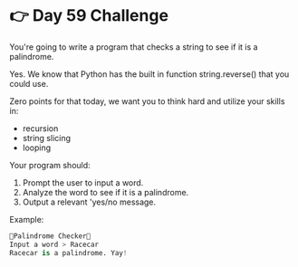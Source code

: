 # 👉 Day 59 Challenge

You're going to write a program that checks a string to see if it is a palindrome.

Yes. We know that Python has the built in function string.reverse() that you could use.

Zero points for that today, we want you to think hard and utilize your skills in:

- recursion
- string slicing
- looping

Your program should:

1. Prompt the user to input a word.
2. Analyze the word to see if it is a palindrome.
3. Output a relevant 'yes/no message.

Example:

```py
🌟Palindrome Checker🌟
Input a word > Racecar
Racecar is a palindrome. Yay!
```
